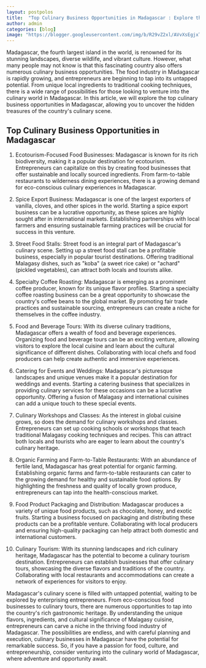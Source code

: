 ```yaml
---
layout: postpolos
title:  "Top Culinary Business Opportunities in Madagascar : Explore the Untapped Potential"
author: admin
categories: [blog]
image: "https://blogger.googleusercontent.com/img/b/R29vZ2xl/AVvXsEgjxTkjHhQCSLw7Z0UBNt87fELbcsMQ2og_wzXOlH3V0mnOQOlX5ax1z6WBa3gs4zVtGDs_oaNO3iKhf7B-buifsQWmUA3ADqjzWMwamwct7XAju6Yvbb4h7TNiaMG6JrF_a61AUrt0xwKYh-5CS2r6alQuBs51eg7HkW963nmpB8e9Nappt9O6CdznYrf3/s1600/images%20%283%29.jpeg"
---
```





<p>Madagascar, the fourth largest island in the world, is renowned for its stunning landscapes, diverse wildlife, and vibrant culture. However, what many people may not know is that this fascinating country also offers numerous culinary business opportunities. The food industry in Madagascar is rapidly growing, and entrepreneurs are beginning to tap into its untapped potential. From unique local ingredients to traditional cooking techniques, there is a wide range of possibilities for those looking to venture into the culinary world in Madagascar. In this article, we will explore the top culinary business opportunities in Madagascar, allowing you to uncover the hidden treasures of the country's culinary scene.</p>
<h2>Top Culinary Business Opportunities in Madagascar</h2>
<ol>
<li>
<p>Ecotourism-Focused Food Businesses: Madagascar is known for its rich biodiversity, making it a popular destination for ecotourism. Entrepreneurs can capitalize on this by creating food businesses that offer sustainable and locally sourced ingredients. From farm-to-table restaurants to wilderness dining experiences, there is a growing demand for eco-conscious culinary experiences in Madagascar.</p>
</li>
<li>
<p>Spice Export Business: Madagascar is one of the largest exporters of vanilla, cloves, and other spices in the world. Starting a spice export business can be a lucrative opportunity, as these spices are highly sought after in international markets. Establishing partnerships with local farmers and ensuring sustainable farming practices will be crucial for success in this venture.</p>
</li>
<li>
<p>Street Food Stalls: Street food is an integral part of Madagascar's culinary scene. Setting up a street food stall can be a profitable business, especially in popular tourist destinations. Offering traditional Malagasy dishes, such as &quot;koba&quot; (a sweet rice cake) or &quot;achard&quot; (pickled vegetables), can attract both locals and tourists alike.</p>
</li>
<li>
<p>Specialty Coffee Roasting: Madagascar is emerging as a prominent coffee producer, known for its unique flavor profiles. Starting a specialty coffee roasting business can be a great opportunity to showcase the country's coffee beans to the global market. By promoting fair trade practices and sustainable sourcing, entrepreneurs can create a niche for themselves in the coffee industry.</p>
</li>
<li>
<p>Food and Beverage Tours: With its diverse culinary traditions, Madagascar offers a wealth of food and beverage experiences. Organizing food and beverage tours can be an exciting venture, allowing visitors to explore the local cuisine and learn about the cultural significance of different dishes. Collaborating with local chefs and food producers can help create authentic and immersive experiences.</p>
</li>
<li>
<p>Catering for Events and Weddings: Madagascar's picturesque landscapes and unique venues make it a popular destination for weddings and events. Starting a catering business that specializes in providing culinary services for these occasions can be a lucrative opportunity. Offering a fusion of Malagasy and international cuisines can add a unique touch to these special events.</p>
</li>
<li>
<p>Culinary Workshops and Classes: As the interest in global cuisine grows, so does the demand for culinary workshops and classes. Entrepreneurs can set up cooking schools or workshops that teach traditional Malagasy cooking techniques and recipes. This can attract both locals and tourists who are eager to learn about the country's culinary heritage.</p>
</li>
<li>
<p>Organic Farming and Farm-to-Table Restaurants: With an abundance of fertile land, Madagascar has great potential for organic farming. Establishing organic farms and farm-to-table restaurants can cater to the growing demand for healthy and sustainable food options. By highlighting the freshness and quality of locally grown produce, entrepreneurs can tap into the health-conscious market.</p>
</li>
<li>
<p>Food Product Packaging and Distribution: Madagascar produces a variety of unique food products, such as chocolate, honey, and exotic fruits. Starting a business focused on packaging and distributing these products can be a profitable venture. Collaborating with local producers and ensuring high-quality packaging can help attract both domestic and international customers.</p>
</li>
<li>
<p>Culinary Tourism: With its stunning landscapes and rich culinary heritage, Madagascar has the potential to become a culinary tourism destination. Entrepreneurs can establish businesses that offer culinary tours, showcasing the diverse flavors and traditions of the country. Collaborating with local restaurants and accommodations can create a network of experiences for visitors to enjoy.</p>
</li>
</ol>
<p>Madagascar's culinary scene is filled with untapped potential, waiting to be explored by enterprising entrepreneurs. From eco-conscious food businesses to culinary tours, there are numerous opportunities to tap into the country's rich gastronomic heritage. By understanding the unique flavors, ingredients, and cultural significance of Malagasy cuisine, entrepreneurs can carve a niche in the thriving food industry of Madagascar. The possibilities are endless, and with careful planning and execution, culinary businesses in Madagascar have the potential for remarkable success. So, if you have a passion for food, culture, and entrepreneurship, consider venturing into the culinary world of Madagascar, where adventure and opportunity await.</p>


